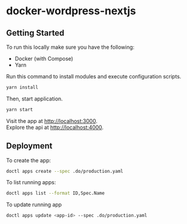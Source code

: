 # docker-wordpress-nextjs

## Getting Started

To run this locally make sure you have the following:

- Docker (with Compose)
- Yarn

Run this command to install modules and execute configuration scripts.

```bash
yarn install
```

Then, start application.

```bash
yarn start
```

Visit the app at [http://localhost:3000](http://localhost:3000).  
Explore the api at [http://localhost:4000](http://localhost:4000).

## Deployment

To create the app:

```bash
doctl apps create --spec .do/production.yaml
```

To list running apps:

```bash
doctl apps list --format ID,Spec.Name
```

To update running app

```bash
doctl apps update <app-id> --spec .do/production.yaml
```
